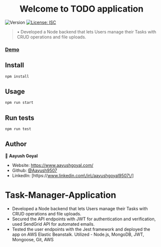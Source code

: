 <h1 align="center">Welcome to TODO application </h1>
<p>
  <img alt="Version" src="https://img.shields.io/badge/version-1.0.0-blue.svg?cacheSeconds=2592000" />
  <a href="#" target="_blank">
    <img alt="License: ISC" src="https://img.shields.io/badge/License-ISC-yellow.svg" />
  </a>
</p>

> •	Developed a Node backend that lets Users manage their Tasks with CRUD operations and file uploads.

### [Demo](https://aayush-task-manager.herokuapp.com)

## Install

```sh
npm install
```

## Usage

```sh
npm run start
```

## Run tests

```sh
npm run test
```

## Author

👤 **Aayush Goyal**

* Website: 	https://www.aayushgoyal.com/
* Github: [@Aayush9507](https://github.com/Aayush9507)
* LinkedIn: [https:\/\/www.linkedin.com\/in\/aayushgoyal9507\/]

# Task-Manager-Application

*	Developed a Node backend that lets Users manage their Tasks with CRUD operations and file uploads.
*	Secured the API endpoints with JWT for authentication and verification, used SendGrid API for automated emails.
*	Tested the user endpoints with the Jest framework and deployed the app on AWS Elastic Beanstalk.
Utilized - Node.js, MongoDB, JWT, Mongoose, Git, AWS 

